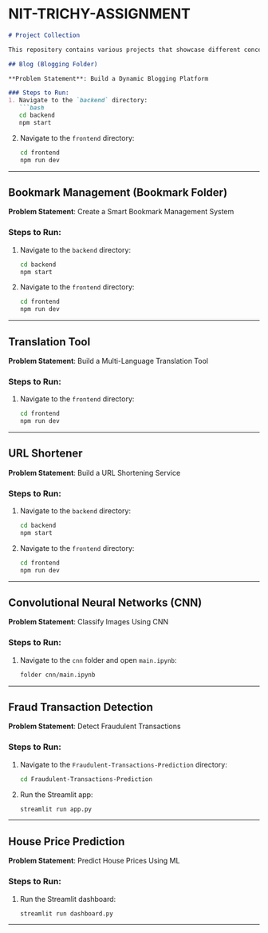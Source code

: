 # NIT-TRICHY-ASSIGNMENT



```markdown
# Project Collection

This repository contains various projects that showcase different concepts in software development and machine learning.

## Blog (Blogging Folder)

**Problem Statement**: Build a Dynamic Blogging Platform

### Steps to Run:
1. Navigate to the `backend` directory:
   ```bash
   cd backend
   npm start
   ```
2. Navigate to the `frontend` directory:
   ```bash
   cd frontend
   npm run dev
   ```

---

## Bookmark Management (Bookmark Folder)

**Problem Statement**: Create a Smart Bookmark Management System

### Steps to Run:
1. Navigate to the `backend` directory:
   ```bash
   cd backend
   npm start
   ```
2. Navigate to the `frontend` directory:
   ```bash
   cd frontend
   npm run dev
   ```

---

## Translation Tool

**Problem Statement**: Build a Multi-Language Translation Tool

### Steps to Run:
1. Navigate to the `frontend` directory:
   ```bash
   cd frontend
   npm run dev
   ```

---

## URL Shortener

**Problem Statement**: Build a URL Shortening Service

### Steps to Run:
1. Navigate to the `backend` directory:
   ```bash
   cd backend
   npm start
   ```
2. Navigate to the `frontend` directory:
   ```bash
   cd frontend
   npm run dev
   ```

---

## Convolutional Neural Networks (CNN)

**Problem Statement**: Classify Images Using CNN

### Steps to Run:
1. Navigate to the `cnn` folder and open `main.ipynb`:
   ```bash
   folder cnn/main.ipynb
   ```

---

## Fraud Transaction Detection

**Problem Statement**: Detect Fraudulent Transactions

### Steps to Run:
1. Navigate to the `Fraudulent-Transactions-Prediction` directory:
   ```bash
   cd Fraudulent-Transactions-Prediction
   ```
2. Run the Streamlit app:
   ```bash
   streamlit run app.py
   ```

---

## House Price Prediction

**Problem Statement**: Predict House Prices Using ML

### Steps to Run:
1. Run the Streamlit dashboard:
   ```bash
   streamlit run dashboard.py
   ```

---
